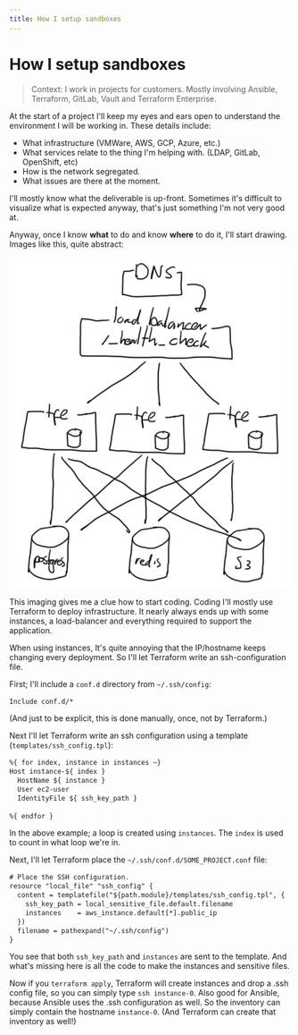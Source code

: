 ```yaml
---
title: How I setup sandboxes
---
```


# How I setup sandboxes

> Context: I work in projects for customers. Mostly involving Ansible, Terraform, GitLab, Vault and Terraform Enterprise.

At the start of a project I'll keep my eyes and ears open to understand the environment I will be working in. These details include:

- What infrastructure (VMWare, AWS, GCP, Azure, etc.)
- What services relate to the thing I'm helping with. (LDAP, GitLab, OpenShift, etc)
- How is the network segregated.
- What issues are there at the moment.

I'll mostly know what the deliverable is up-front. Sometimes it's difficult to visualize what is expected anyway, that's just something I'm not very good at.

Anyway, once I know **what** to do and know **where** to do it, I'll start drawing. Images like this, quite abstract:

![Rough Architecture](/images/rough-architecture.png)

This imaging gives me a clue how to start coding. Coding I'll mostly use Terraform to deploy infrastructure. It nearly always ends up with some instances, a load-balancer and everything required to support the application.

When using instances, It's quite annoying that the IP/hostname keeps changing every deployment. So I'll let Terraform write an ssh-configuration file.

First; I'll include a `conf.d` directory from `~/.ssh/config`:

```text
Include conf.d/*
```

(And just to be explicit, this is done manually, once, not by Terraform.)

Next I'll let Terraform write an ssh configuration using a template (`templates/ssh_config.tpl`):

```text
%{ for index, instance in instances ~}
Host instance-${ index }
  HostName ${ instance }
  User ec2-user
  IdentityFile ${ ssh_key_path }

%{ endfor }
```

In the above example; a loop is created using `instances`. The `index` is used to count in what loop we're in.

Next, I'll let Terraform place the `~/.ssh/conf.d/SOME_PROJECT.conf` file:

```text
# Place the SSH configuration.
resource "local_file" "ssh_config" {
  content = templatefile("${path.module}/templates/ssh_config.tpl", {
    ssh_key_path = local_sensitive_file.default.filename
    instances    = aws_instance.default[*].public_ip
  })
  filename = pathexpand("~/.ssh/config")
}
```

You see that both `ssh_key_path` and `instances` are sent to the template. And what's missing here is all the code to make the instances and sensitive files.

Now if you `terraform apply`, Terraform will create instances and drop a .ssh config file, so you can simply type `ssh instance-0`. Also good for Ansible, because Ansible uses the .ssh configuration as well. So the inventory can simply contain the hostname `instance-0`. (And Terraform can create that inventory as well!)
